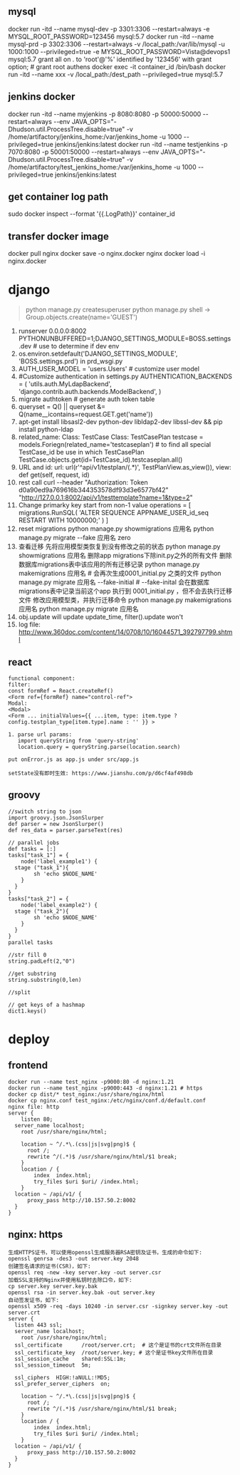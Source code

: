 ## mysql
  docker run -itd --name mysql-dev -p 3301:3306 --restart=always -e MYSQL_ROOT_PASSWORD=123456 mysql:5.7
  docker run -itd --name mysql-prd -p 3302:3306 --restart=always -v /local_path:/var/lib/mysql -u 1000:1000 --privileged=true -e MYSQL_ROOT_PASSWORD=Vista@devops1 mysql:5.7
  grant all on *.* to 'root'@'%' identified by '123456' with grant option;  # grant root authens
  docker exec -it container_id /bin/bash
  docker run -itd --name xxx  -v /local_path:/dest_path --privileged=true mysql:5.7

## jenkins docker
docker run -itd --name myjenkins -p 8080:8080 -p 50000:50000 --restart=always --env JAVA_OPTS="-Dhudson.util.ProcessTree.disable=true" -v /home/artifactory/jenkins_home:/var/jenkins_home -u 1000 --privileged=true jenkins/jenkins:latest
docker run -itd --name testjenkins -p 7070:8080 -p 50001:50000 --restart=always --env JAVA_OPTS="-Dhudson.util.ProcessTree.disable=true" -v /home/artifactory/test_jenkins_home:/var/jenkins_home -u 1000 --privileged=true jenkins/jenkins:latest

## get container log path
sudo docker inspect --format '{{.LogPath}}' container_id

## transfer docker image
docker pull nginx
docker save -o nginx.docker nginx
docker load -i nginx.docker 

# django

  > python manage.py createsuperuser
  > python manage.py shell -> Group.objects.create(name='GUEST')

  1. runserver 0.0.0.0:8002 PYTHONUNBUFFERED=1;DJANGO_SETTINGS_MODULE=BOSS.settings.dev  # use to determine if dev env
  2. os.environ.setdefault('DJANGO_SETTINGS_MODULE', 'BOSS.settings.prd')  in prd_wsgi.py
  3. AUTH_USER_MODEL = 'users.Users' # customize user model
  4. #Customize authentication  in settings.py
      AUTHENTICATION_BACKENDS = (
      'utils.auth.MyLdapBackend',
      'django.contrib.auth.backends.ModelBackend',
  )
  5. migrate authtoken  # generate auth token table
  6. queryset = Q() || queryset &= Q(name__icontains=request.GET.get('name'))
  7. apt-get install libsasl2-dev python-dev libldap2-dev libssl-dev && pip install python-ldap
  8. related_name:
    Class: TestCase
    Class: TestCasePlan
      testcase = models.Foriegn(related_name='testcaseplan')
    # to find all special TestCase_id be use in which TestCasePlan
    TestCase.objects.get(id=TestCase_id).testcaseplan.all()
  9. URL and id:
      url: url(r'^api/v1/testplan/(.*)', TestPlanView.as_view()),
      view: def get(self, request, id)
  10. rest call
      curl --header "Authorization: Token d0a90ed9a769616b344353578df93d3e6577bf42" "http://127.0.0.1:8002/api/v1/testtemplate?name=1&type=2"
  11. Change primarky key start from non-1 value
      operations = [
          migrations.RunSQL(
              'ALTER SEQUENCE APPNAME_USER_id_seq RESTART WITH 10000000;'
          )
      ]
  12. reset migrations
      python manage.py showmigrations 应用名
      python manage.py migrate --fake 应用名 zero
  13. 查看迁移
      先将应用模型类恢复到没有修改之前的状态
      python manage.py showmigrations 应用名
      删除app migrations下除init.py之外的所有文件
      删除数据库migrations表中该应用的所有迁移记录
      python manage.py makemigrations 应用名 # 会再次生成0001_initial.py 之类的文件
      python manage.py migrate 应用名 --fake-initial #  --fake-inital 会在数据库migrations表中记录当前这个app 执行到 0001_initial.py ，但不会去执行迁移文件
      修改应用模型类，并执行迁移命令
      python manage.py makemigrations 应用名
      python manage.py migrate 应用名
  14. obj.update will update update_time, filter().update won't
  15. log file:
      http://www.360doc.com/content/14/0708/10/16044571_392797799.shtml
      
## react
    functional component: 
    filter:
    const formRef = React.createRef()
    <Form ref={formRef} name="control-ref">
    Modal:
    <Modal>
    <Form ... initialValues={{ ...item, type: item.type ? config.testplan_type[item.type].name : '' }} >

    1. parse url params:
       import queryString from 'query-string'
       location.query = queryString.parse(location.search)

    put onError.js as app.js under src/app.js

    setState没有即时生效: https://www.jianshu.com/p/d6cf4af498db


## groovy
    //switch string to json
    import groovy.json.JsonSlurper
    def parser = new JsonSlurper()
    def res_data = parser.parseText(res)

    // parallel jobs
    def tasks = [:]
    tasks["task_1"] = {
        node('label_example1') {  
      stage ("task_1"){  
            sh 'echo $NODE_NAME'
        }
      }
    }
    tasks["task_2"] = {
        node('label_example2') {  
      stage ("task_2"){   
            sh 'echo $NODE_NAME'
        }
      }
    }
    parallel tasks

    //str fill 0
    string.padLeft(2,"0")

    //get substring
    string.substring(0,len)

    //split

    // get keys of a hashmap
    dict1.keys()

# deploy
##  frontend
    docker run --name test_nginx -p9000:80 -d nginx:1.21
    docker run --name test_nginx -p9000:443 -d nginx:1.21 # https
    docker cp dist/* test_nginx:/usr/share/nginx/html
    docker cp nginx.conf test_nginx:/etc/nginx/conf.d/default.conf
    nginx file: http
    server {
        listen 80;
      server_name localhost;
        root /usr/share/nginx/html;

        location ~ ^/.*\.(css|js|svg|png)$ {
          root /;
          rewrite ^/(.*)$ /usr/share/nginx/html/$1 break;
        }
        location / {
            index  index.html;
            try_files $uri $uri/ /index.html;
        }
      location ~ /api/v1/ {
          proxy_pass http://10.157.50.2:8002
      }
    }
    
 ## nginx: https
    生成HTTPS证书，可以使用openssl生成服务器RSA密钥及证书，生成的命令如下:
    openssl genrsa -des3 -out server.key 2048
    创建签名请求的证书(CSR)，如下:
    openssl req -new -key server.key -out server.csr
    加载SSL支持的Nginx并使用私钥时去除口令，如下:
    cp server.key server.key.bak
    openssl rsa -in server.key.bak -out server.key
    自动签发证书，如下:
    openssl x509 -req -days 10240 -in server.csr -signkey server.key -out server.crt
    server {
      listen 443 ssl;
      server_name localhost;
        root /usr/share/nginx/html;
      ssl_certificate      /root/server.crt;  # 这个是证书的crt文件所在目录
      ssl_certificate_key  /root/server.key; # 这个是证书key文件所在目录
      ssl_session_cache    shared:SSL:1m;
      ssl_session_timeout  5m;

      ssl_ciphers  HIGH:!aNULL:!MD5;
      ssl_prefer_server_ciphers  on;

        location ~ ^/.*\.(css|js|svg|png)$ {
          root /;
          rewrite ^/(.*)$ /usr/share/nginx/html/$1 break;
        }
        location / {
            index  index.html;
            try_files $uri $uri/ /index.html;
        }
      location ~ /api/v1/ {
          proxy_pass http://10.157.50.2:8002
      }
    }
